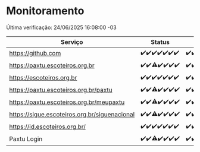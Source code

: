 # Monitoramento

Última verificação: 24/06/2025 16:08:00 -03

|Serviço|Status|Últimas 24h|
|---|---|---|
|https://github.com|<span title="2025-06-17: OK=23">✔️</span><span title="2025-06-18: OK=23">✔️</span><span title="2025-06-19: OK=23">✔️</span><span title="2025-06-20: OK=23">✔️</span><span title="2025-06-21: OK=23">✔️</span><span title="2025-06-22: OK=23">✔️</span><span title="2025-06-23: OK=19">✔️</span>|<span title="23/06/2025 17:10:00 -03 : 200">✔️</span><span title="23/06/2025 18:09:00 -03 : 200">✔️</span><span title="23/06/2025 19:09:00 -03 : 200">✔️</span><span title="23/06/2025 20:07:00 -03 : 200">✔️</span><span title="23/06/2025 21:50:00 -03 : 200">✔️</span><span title="23/06/2025 23:41:00 -03 : 200">✔️</span><span title="24/06/2025 00:42:00 -03 : 200">✔️</span><span title="24/06/2025 01:20:00 -03 : 200">✔️</span><span title="24/06/2025 02:12:00 -03 : 200">✔️</span><span title="24/06/2025 03:15:00 -03 : 200">✔️</span><span title="24/06/2025 04:11:00 -03 : 200">✔️</span><span title="24/06/2025 05:14:00 -03 : 200">✔️</span><span title="24/06/2025 06:11:00 -03 : 200">✔️</span><span title="24/06/2025 07:11:00 -03 : 200">✔️</span><span title="24/06/2025 08:08:00 -03 : 200">✔️</span><span title="24/06/2025 09:18:00 -03 : 200">✔️</span><span title="24/06/2025 10:26:00 -03 : 200">✔️</span><span title="24/06/2025 11:10:00 -03 : 200">✔️</span><span title="24/06/2025 12:10:00 -03 : 200">✔️</span><span title="24/06/2025 13:11:00 -03 : 200">✔️</span><span title="24/06/2025 14:11:00 -03 : 200">✔️</span><span title="24/06/2025 15:13:00 -03 : 200">✔️</span><span title="24/06/2025 16:08:00 -03 : 200">✔️</span>|
|https://paxtu.escoteiros.org.br|<span title="2025-06-17: OK=23">✔️</span><span title="2025-06-18: OK=23">✔️</span><span title="2025-06-19: OK=22, Falhas=1">⚠️</span><span title="2025-06-20: OK=23">✔️</span><span title="2025-06-21: OK=23">✔️</span><span title="2025-06-22: OK=23">✔️</span><span title="2025-06-23: OK=19">✔️</span>|<span title="23/06/2025 17:10:00 -03 : 200">✔️</span><span title="23/06/2025 18:09:00 -03 : 200">✔️</span><span title="23/06/2025 19:09:00 -03 : 200">✔️</span><span title="23/06/2025 20:07:00 -03 : 200">✔️</span><span title="23/06/2025 21:50:00 -03 : 200">✔️</span><span title="23/06/2025 23:41:00 -03 : 200">✔️</span><span title="24/06/2025 00:42:00 -03 : 200">✔️</span><span title="24/06/2025 01:20:00 -03 : 200">✔️</span><span title="24/06/2025 02:12:00 -03 : 200">✔️</span><span title="24/06/2025 03:15:00 -03 : 200">✔️</span><span title="24/06/2025 04:11:00 -03 : 200">✔️</span><span title="24/06/2025 05:14:00 -03 : 200">✔️</span><span title="24/06/2025 06:11:00 -03 : 200">✔️</span><span title="24/06/2025 07:11:00 -03 : 200">✔️</span><span title="24/06/2025 08:08:00 -03 : 200">✔️</span><span title="24/06/2025 09:18:00 -03 : 200">✔️</span><span title="24/06/2025 10:26:00 -03 : 200">✔️</span><span title="24/06/2025 11:10:00 -03 : 200">✔️</span><span title="24/06/2025 12:10:00 -03 : 200">✔️</span><span title="24/06/2025 13:11:00 -03 : 200">✔️</span><span title="24/06/2025 14:11:00 -03 : 200">✔️</span><span title="24/06/2025 15:13:00 -03 : 200">✔️</span><span title="24/06/2025 16:08:00 -03 : 200">✔️</span>|
|https://escoteiros.org.br|<span title="2025-06-17: OK=23">✔️</span><span title="2025-06-18: OK=23">✔️</span><span title="2025-06-19: OK=23">✔️</span><span title="2025-06-20: OK=23">✔️</span><span title="2025-06-21: OK=23">✔️</span><span title="2025-06-22: OK=23">✔️</span><span title="2025-06-23: OK=19">✔️</span>|<span title="23/06/2025 17:10:00 -03 : 200">✔️</span><span title="23/06/2025 18:09:00 -03 : 200">✔️</span><span title="23/06/2025 19:09:00 -03 : 200">✔️</span><span title="23/06/2025 20:07:00 -03 : 200">✔️</span><span title="23/06/2025 21:50:00 -03 : 200">✔️</span><span title="23/06/2025 23:41:00 -03 : 200">✔️</span><span title="24/06/2025 00:42:00 -03 : 200">✔️</span><span title="24/06/2025 01:20:00 -03 : 200">✔️</span><span title="24/06/2025 02:12:00 -03 : 200">✔️</span><span title="24/06/2025 03:15:00 -03 : 200">✔️</span><span title="24/06/2025 04:11:00 -03 : 200">✔️</span><span title="24/06/2025 05:14:00 -03 : 200">✔️</span><span title="24/06/2025 06:11:00 -03 : 200">✔️</span><span title="24/06/2025 07:11:00 -03 : 200">✔️</span><span title="24/06/2025 08:08:00 -03 : 200">✔️</span><span title="24/06/2025 09:18:00 -03 : 200">✔️</span><span title="24/06/2025 10:26:00 -03 : 200">✔️</span><span title="24/06/2025 11:10:00 -03 : 200">✔️</span><span title="24/06/2025 12:10:00 -03 : 200">✔️</span><span title="24/06/2025 13:11:00 -03 : 200">✔️</span><span title="24/06/2025 14:11:00 -03 : 200">✔️</span><span title="24/06/2025 15:13:00 -03 : 200">✔️</span><span title="24/06/2025 16:08:00 -03 : 200">✔️</span>|
|https://paxtu.escoteiros.org.br/paxtu|<span title="2025-06-17: OK=23">✔️</span><span title="2025-06-18: OK=23">✔️</span><span title="2025-06-19: OK=22, Falhas=1">⚠️</span><span title="2025-06-20: OK=23">✔️</span><span title="2025-06-21: OK=23">✔️</span><span title="2025-06-22: OK=23">✔️</span><span title="2025-06-23: OK=19">✔️</span>|<span title="23/06/2025 17:10:00 -03 : 200">✔️</span><span title="23/06/2025 18:09:00 -03 : 200">✔️</span><span title="23/06/2025 19:09:00 -03 : 200">✔️</span><span title="23/06/2025 20:07:00 -03 : 200">✔️</span><span title="23/06/2025 21:50:00 -03 : 200">✔️</span><span title="23/06/2025 23:41:00 -03 : 200">✔️</span><span title="24/06/2025 00:42:00 -03 : 200">✔️</span><span title="24/06/2025 01:20:00 -03 : 200">✔️</span><span title="24/06/2025 02:12:00 -03 : 200">✔️</span><span title="24/06/2025 03:15:00 -03 : 200">✔️</span><span title="24/06/2025 04:11:00 -03 : 200">✔️</span><span title="24/06/2025 05:14:00 -03 : 200">✔️</span><span title="24/06/2025 06:11:00 -03 : 200">✔️</span><span title="24/06/2025 07:11:00 -03 : 200">✔️</span><span title="24/06/2025 08:08:00 -03 : 200">✔️</span><span title="24/06/2025 09:18:00 -03 : 200">✔️</span><span title="24/06/2025 10:26:00 -03 : 200">✔️</span><span title="24/06/2025 11:10:00 -03 : 200">✔️</span><span title="24/06/2025 12:10:00 -03 : 200">✔️</span><span title="24/06/2025 13:12:00 -03 : 200">✔️</span><span title="24/06/2025 14:11:00 -03 : 200">✔️</span><span title="24/06/2025 15:13:00 -03 : 200">✔️</span><span title="24/06/2025 16:08:00 -03 : 200">✔️</span>|
|https://paxtu.escoteiros.org.br/meupaxtu|<span title="2025-06-17: OK=23">✔️</span><span title="2025-06-18: OK=23">✔️</span><span title="2025-06-19: OK=22, Falhas=1">⚠️</span><span title="2025-06-20: OK=23">✔️</span><span title="2025-06-21: OK=23">✔️</span><span title="2025-06-22: OK=23">✔️</span><span title="2025-06-23: OK=19">✔️</span>|<span title="23/06/2025 17:10:00 -03 : 200">✔️</span><span title="23/06/2025 18:09:00 -03 : 200">✔️</span><span title="23/06/2025 19:09:00 -03 : 200">✔️</span><span title="23/06/2025 20:07:00 -03 : 200">✔️</span><span title="23/06/2025 21:50:00 -03 : 200">✔️</span><span title="23/06/2025 23:41:00 -03 : 200">✔️</span><span title="24/06/2025 00:42:00 -03 : 200">✔️</span><span title="24/06/2025 01:20:00 -03 : 200">✔️</span><span title="24/06/2025 02:12:00 -03 : 200">✔️</span><span title="24/06/2025 03:15:00 -03 : 200">✔️</span><span title="24/06/2025 04:11:00 -03 : 200">✔️</span><span title="24/06/2025 05:14:00 -03 : 200">✔️</span><span title="24/06/2025 06:11:00 -03 : 200">✔️</span><span title="24/06/2025 07:11:00 -03 : 200">✔️</span><span title="24/06/2025 08:08:00 -03 : 200">✔️</span><span title="24/06/2025 09:18:00 -03 : 200">✔️</span><span title="24/06/2025 10:26:00 -03 : 200">✔️</span><span title="24/06/2025 11:10:00 -03 : 200">✔️</span><span title="24/06/2025 12:10:00 -03 : 200">✔️</span><span title="24/06/2025 13:12:00 -03 : 200">✔️</span><span title="24/06/2025 14:11:00 -03 : 200">✔️</span><span title="24/06/2025 15:13:00 -03 : 200">✔️</span><span title="24/06/2025 16:08:00 -03 : 200">✔️</span>|
|https://sigue.escoteiros.org.br/siguenacional|<span title="2025-06-17: OK=23">✔️</span><span title="2025-06-18: OK=23">✔️</span><span title="2025-06-19: OK=22, Falhas=1">⚠️</span><span title="2025-06-20: OK=23">✔️</span><span title="2025-06-21: OK=23">✔️</span><span title="2025-06-22: OK=23">✔️</span><span title="2025-06-23: OK=19">✔️</span>|<span title="23/06/2025 17:10:00 -03 : 200">✔️</span><span title="23/06/2025 18:09:00 -03 : 200">✔️</span><span title="23/06/2025 19:09:00 -03 : 200">✔️</span><span title="23/06/2025 20:07:00 -03 : 200">✔️</span><span title="23/06/2025 21:50:00 -03 : 200">✔️</span><span title="23/06/2025 23:41:00 -03 : 200">✔️</span><span title="24/06/2025 00:42:00 -03 : 200">✔️</span><span title="24/06/2025 01:20:00 -03 : 200">✔️</span><span title="24/06/2025 02:12:00 -03 : 200">✔️</span><span title="24/06/2025 03:15:00 -03 : 200">✔️</span><span title="24/06/2025 04:11:00 -03 : 200">✔️</span><span title="24/06/2025 05:14:00 -03 : 200">✔️</span><span title="24/06/2025 06:11:00 -03 : 200">✔️</span><span title="24/06/2025 07:11:00 -03 : 200">✔️</span><span title="24/06/2025 08:08:00 -03 : 200">✔️</span><span title="24/06/2025 09:18:00 -03 : 200">✔️</span><span title="24/06/2025 10:26:00 -03 : 200">✔️</span><span title="24/06/2025 11:10:00 -03 : 200">✔️</span><span title="24/06/2025 12:10:00 -03 : 200">✔️</span><span title="24/06/2025 13:12:00 -03 : 200">✔️</span><span title="24/06/2025 14:11:00 -03 : 200">✔️</span><span title="24/06/2025 15:13:00 -03 : 200">✔️</span><span title="24/06/2025 16:08:00 -03 : 200">✔️</span>|
|https://id.escoteiros.org.br/|<span title="2025-06-17: OK=23">✔️</span><span title="2025-06-18: OK=23">✔️</span><span title="2025-06-19: OK=23">✔️</span><span title="2025-06-20: OK=23">✔️</span><span title="2025-06-21: OK=23">✔️</span><span title="2025-06-22: OK=23">✔️</span><span title="2025-06-23: OK=19">✔️</span>|<span title="23/06/2025 17:10:00 -03 : 200">✔️</span><span title="23/06/2025 18:09:00 -03 : 200">✔️</span><span title="23/06/2025 19:09:00 -03 : 200">✔️</span><span title="23/06/2025 20:07:00 -03 : 200">✔️</span><span title="23/06/2025 21:50:00 -03 : 200">✔️</span><span title="23/06/2025 23:41:00 -03 : 200">✔️</span><span title="24/06/2025 00:42:00 -03 : 200">✔️</span><span title="24/06/2025 01:20:00 -03 : 200">✔️</span><span title="24/06/2025 02:12:00 -03 : 200">✔️</span><span title="24/06/2025 03:15:00 -03 : 200">✔️</span><span title="24/06/2025 04:11:00 -03 : 200">✔️</span><span title="24/06/2025 05:14:00 -03 : 200">✔️</span><span title="24/06/2025 06:12:00 -03 : 200">✔️</span><span title="24/06/2025 07:11:00 -03 : 200">✔️</span><span title="24/06/2025 08:08:00 -03 : 200">✔️</span><span title="24/06/2025 09:18:00 -03 : 200">✔️</span><span title="24/06/2025 10:26:00 -03 : 200">✔️</span><span title="24/06/2025 11:10:00 -03 : 200">✔️</span><span title="24/06/2025 12:10:00 -03 : 200">✔️</span><span title="24/06/2025 13:12:00 -03 : 200">✔️</span><span title="24/06/2025 14:11:00 -03 : 200">✔️</span><span title="24/06/2025 15:13:00 -03 : 200">✔️</span><span title="24/06/2025 16:08:00 -03 : 200">✔️</span>|
|Paxtu Login|<span title="2025-06-17: OK=23">✔️</span><span title="2025-06-18: OK=23">✔️</span><span title="2025-06-19: OK=22, Falhas=1">⚠️</span><span title="2025-06-20: OK=23">✔️</span><span title="2025-06-21: OK=23">✔️</span><span title="2025-06-22: OK=23">✔️</span><span title="2025-06-23: OK=19">✔️</span>|<span title="23/06/2025 17:10:00 -03 : 200">✔️</span><span title="23/06/2025 18:09:00 -03 : 200">✔️</span><span title="23/06/2025 19:09:00 -03 : 200">✔️</span><span title="23/06/2025 20:07:00 -03 : 200">✔️</span><span title="23/06/2025 21:50:00 -03 : 200">✔️</span><span title="23/06/2025 23:41:00 -03 : 200">✔️</span><span title="24/06/2025 00:42:00 -03 : 200">✔️</span><span title="24/06/2025 01:20:00 -03 : 200">✔️</span><span title="24/06/2025 02:12:00 -03 : 200">✔️</span><span title="24/06/2025 03:15:00 -03 : 200">✔️</span><span title="24/06/2025 04:11:00 -03 : 200">✔️</span><span title="24/06/2025 05:14:00 -03 : 200">✔️</span><span title="24/06/2025 06:12:00 -03 : 200">✔️</span><span title="24/06/2025 07:11:00 -03 : 200">✔️</span><span title="24/06/2025 08:08:00 -03 : 200">✔️</span><span title="24/06/2025 09:18:00 -03 : 200">✔️</span><span title="24/06/2025 10:26:00 -03 : 200">✔️</span><span title="24/06/2025 11:10:00 -03 : 200">✔️</span><span title="24/06/2025 12:10:00 -03 : 200">✔️</span><span title="24/06/2025 13:12:00 -03 : 200">✔️</span><span title="24/06/2025 14:11:00 -03 : 200">✔️</span><span title="24/06/2025 15:13:00 -03 : 200">✔️</span><span title="24/06/2025 16:08:00 -03 : 200">✔️</span>|
